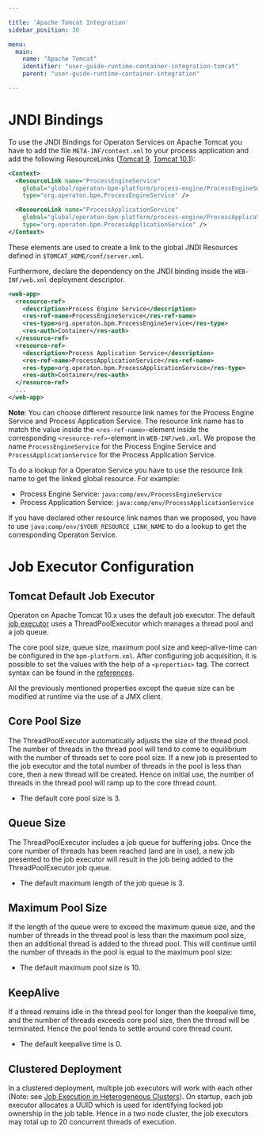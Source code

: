```yaml
---

title: 'Apache Tomcat Integration'
sidebar_position: 30

menu:
  main:
    name: "Apache Tomcat"
    identifier: "user-guide-runtime-container-integration-tomcat"
    parent: "user-guide-runtime-container-integration"

---
```



# JNDI Bindings

To use the JNDI Bindings for Operaton Services on Apache Tomcat you have to add the file `META-INF/context.xml` to your process application and add the following ResourceLinks ([Tomcat 9](http://tomcat.apache.org/tomcat-9.0-doc/config/context.html#Resource_Links), [Tomcat 10.1](https://tomcat.apache.org/tomcat-10.1-doc/config/context.html#Resource_Links)):

```xml
<Context>
  <ResourceLink name="ProcessEngineService"
    global="global/operaton-bpm-platform/process-engine/ProcessEngineService!org.operaton.bpm.ProcessEngineService"
    type="org.operaton.bpm.ProcessEngineService" />

  <ResourceLink name="ProcessApplicationService"
    global="global/operaton-bpm-platform/process-engine/ProcessApplicationService!org.operaton.bpm.ProcessApplicationService"
    type="org.operaton.bpm.ProcessApplicationService" />
</Context>
```

These elements are used to create a link to the global JNDI Resources defined in `$TOMCAT_HOME/conf/server.xml`.

Furthermore, declare the dependency on the JNDI binding inside the `WEB-INF/web.xml` deployment descriptor.

```xml
<web-app>
  <resource-ref>
    <description>Process Engine Service</description>
    <res-ref-name>ProcessEngineService</res-ref-name>
    <res-type>org.operaton.bpm.ProcessEngineService</res-type>
    <res-auth>Container</res-auth>
  </resource-ref>
  <resource-ref>
    <description>Process Application Service</description>
    <res-ref-name>ProcessApplicationService</res-ref-name>
    <res-type>org.operaton.bpm.ProcessApplicationService</res-type>
    <res-auth>Container</res-auth>
  </resource-ref>
  ...
</web-app>
```

**Note**: You can choose different resource link names for the Process Engine Service and Process Application Service. The resource link name has to match the value inside the `<res-ref-name>`-element inside the corresponding `<resource-ref>`-element in `WEB-INF/web.xml`. We propose the name `ProcessEngineService` for the Process Engine Service and `ProcessApplicationService` for the Process Application Service.

To do a lookup for a Operaton Service you have to use the resource link name to get the linked global resource. For example:

* Process Engine Service: `java:comp/env/ProcessEngineService`
* Process Application Service: `java:comp/env/ProcessApplicationService`

If you have declared other resource link names than we proposed, you have to use `java:comp/env/$YOUR_RESOURCE_LINK_NAME` to do a lookup to get the corresponding Operaton Service.


# Job Executor Configuration

## Tomcat Default Job Executor

Operaton on Apache Tomcat 10.x uses the default job executor. The default [job executor](../user-guide/process-engine/the-job-executor.md) uses a ThreadPoolExecutor which manages a thread
pool and a job queue.

The core pool size, queue size, maximum pool size and keep-alive-time can be configured in the `bpm-platform.xml`.
After configuring job acquisition, it is possible to set the values with the help of a `<properties>`
tag. The correct syntax can be found in the [references](../reference/deployment-descriptors/tags/job-executor.md).

All the previously mentioned properties except the queue size can be modified at runtime via the use of a JMX client.


## Core Pool Size

The ThreadPoolExecutor automatically adjusts the size of the thread pool. The number of threads in
the thread pool will tend to come to equilibrium with the number of threads set to core pool size.
If a new job is presented to the job executor and the total number of threads in the pool is less
than core, then a new thread will be created. Hence on initial use, the number of threads in the
thread pool will ramp up to the core thread count.

* The default core pool size is 3.


## Queue Size

The ThreadPoolExecutor includes a job queue for buffering jobs. Once the core number of threads has
been reached (and are in use), a new job presented to the job executor will result in the job being
added to the ThreadPoolExecutor job queue.

* The default maximum length of the job queue is 3.


## Maximum Pool Size

If the length of the queue were to exceed the maximum queue size, and the number of threads in the
thread pool is less than the maximum pool size, then an additional thread is added to the thread
pool. This will continue until the number of threads in the pool is equal to the maximum pool size:

* The default maximum pool size is 10.


## KeepAlive

If a thread remains idle in the thread pool for longer than the keepalive time, and the number of
threads exceeds core pool size, then the thread will be terminated. Hence the pool tends to settle
around core thread count.

* The default keepalive time is 0.


## Clustered Deployment

In a clustered deployment, multiple job executors will work with each other (Note: see [Job
Execution in Heterogeneous
Clusters](../user-guide/process-engine/the-job-executor.md#job-execution-in-heterogeneous-clusters)).
On startup, each job executor allocates a UUID which is used for identifying locked job ownership in the job
table.  Hence in a two node cluster, the job executors may total up to 20 concurrent threads of
execution.

